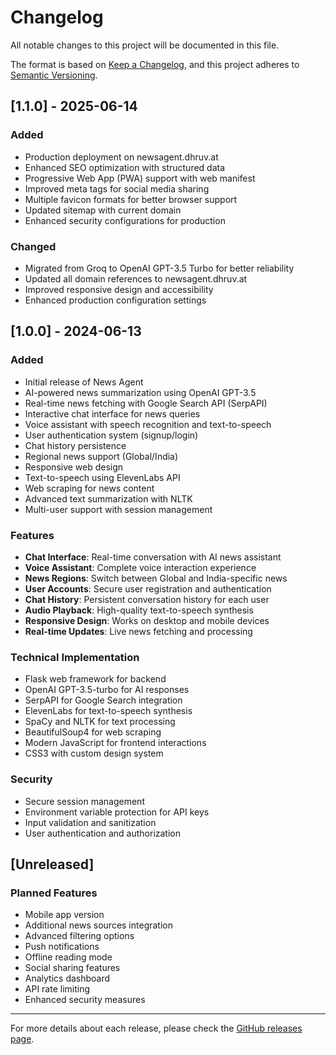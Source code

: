 
# Changelog

All notable changes to this project will be documented in this file.

The format is based on [Keep a Changelog](https://keepachangelog.com/en/1.0.0/),
and this project adheres to [Semantic Versioning](https://semver.org/spec/v2.0.0.html).

## [1.1.0] - 2025-06-14

### Added
- Production deployment on newsagent.dhruv.at
- Enhanced SEO optimization with structured data
- Progressive Web App (PWA) support with web manifest
- Improved meta tags for social media sharing
- Multiple favicon formats for better browser support
- Updated sitemap with current domain
- Enhanced security configurations for production

### Changed
- Migrated from Groq to OpenAI GPT-3.5 Turbo for better reliability
- Updated all domain references to newsagent.dhruv.at
- Improved responsive design and accessibility
- Enhanced production configuration settings

## [1.0.0] - 2024-06-13

### Added
- Initial release of News Agent
- AI-powered news summarization using OpenAI GPT-3.5
- Real-time news fetching with Google Search API (SerpAPI)
- Interactive chat interface for news queries
- Voice assistant with speech recognition and text-to-speech
- User authentication system (signup/login)
- Chat history persistence
- Regional news support (Global/India)
- Responsive web design
- Text-to-speech using ElevenLabs API
- Web scraping for news content
- Advanced text summarization with NLTK
- Multi-user support with session management

### Features
- **Chat Interface**: Real-time conversation with AI news assistant
- **Voice Assistant**: Complete voice interaction experience
- **News Regions**: Switch between Global and India-specific news
- **User Accounts**: Secure user registration and authentication
- **Chat History**: Persistent conversation history for each user
- **Audio Playback**: High-quality text-to-speech synthesis
- **Responsive Design**: Works on desktop and mobile devices
- **Real-time Updates**: Live news fetching and processing

### Technical Implementation
- Flask web framework for backend
- OpenAI GPT-3.5-turbo for AI responses
- SerpAPI for Google Search integration
- ElevenLabs for text-to-speech synthesis
- SpaCy and NLTK for text processing
- BeautifulSoup4 for web scraping
- Modern JavaScript for frontend interactions
- CSS3 with custom design system

### Security
- Secure session management
- Environment variable protection for API keys
- Input validation and sanitization
- User authentication and authorization

## [Unreleased]

### Planned Features
- Mobile app version
- Additional news sources integration
- Advanced filtering options
- Push notifications
- Offline reading mode
- Social sharing features
- Analytics dashboard
- API rate limiting
- Enhanced security measures

---

For more details about each release, please check the [GitHub releases page](https://github.com/dhruvldrp9/News_Agent/releases).
